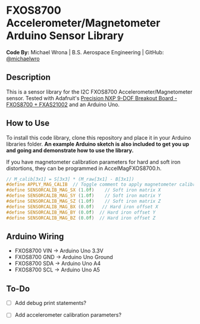 # FXOS8700 Accelerometer/Magnetometer Arduino Sensor Library

**Code By:** Michael Wrona | B.S. Aerospace Engineering | GitHub: [@michaelwro](https://github.com/michaelwro)

## Description

This is a sensor library for the I2C FXOS8700 Accelerometer/Magnetometer sensor. Tested with Adafruit's [Precision NXP 9-DOF Breakout Board - FXOS8700 + FXAS21002](https://www.adafruit.com/product/3463) and an Arduino Uno.

## How to Use

To install this code library, clone this repository and place it in your Arduino libraries folder. __An example Arduino sketch is also included to get you up and going and demonstrate how to use the library.__

If you have magnetometer calibration parameters for hard and soft iron distortions, they can be programmed in AccelMagFXOS8700.h.

```cpp
// M_calib[3x1] = S[3x3] * (M_raw[3x1] - B[3x1])
#define APPLY_MAG_CALIB  // Toggle comment to apply magnetometer calibration parameters
#define SENSORCALIB_MAG_SX (1.0f)    // Soft iron matrix X
#define SENSORCALIB_MAG_SY (1.0f)    // Soft iron matrix Y
#define SENSORCALIB_MAG_SZ (1.0f)    // Soft iron matrix Z
#define SENSORCALIB_MAG_BX (0.0f)   // Hard iron offset X
#define SENSORCALIB_MAG_BY (0.0f)  // Hard iron offset Y
#define SENSORCALIB_MAG_BZ (0.0f)  // Hard iron offset Z
```

## Arduino Wiring

* FXOS8700 VIN -> Arduino Uno 3.3V
* FXOS8700 GND -> Arduino Uno Ground
* FXOS8700 SDA -> Arduino Uno A4
* FXOS8700 SCL -> Arduino Uno A5


## To-Do

- [ ] Add debug print statements?
- [ ] Add accelerometer calibration parameters?



